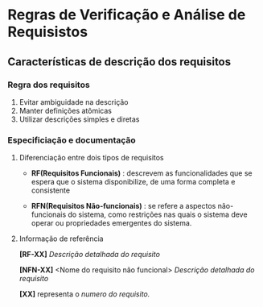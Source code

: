 # Regras de Verificação e Análise de Requisistos


## Características de descrição dos requisitos


### Regra dos requisitos

1) Evitar ambiguidade na descrição 
2) Manter definições atômicas
3) Utilizar descrições simples e diretas

### Especificiação e documentação 

1) Diferenciação entre dois tipos de requisitos
    - **RF(Requisitos Funcionais)** : descrevem as funcionalidades que se espera que o sistema disponibilize, de uma forma completa e consistente

	- **RFN(Requisitos Não-funcionais)** : se refere a aspectos não-funcionais do sistema, como restrições nas quais o sistema deve operar ou propriedades emergentes do sistema.

2) Informação de referência
	
    **[RF-XX]** <Nome do requisito funcional>
	    *Descrição detalhada do requisito*

    **[NFN-XX]** <Nome do requisito não funcional>
	    *Descrição detalhada do requisito*
            
    **[XX]** representa o *numero do requisito.*
